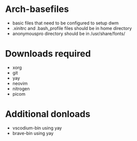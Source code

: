 # Arch-basefiles
+ basic files that need to be configured to setup dwm
+ .xinitrc and .bash_profile files should be in home directory
+ anonymouspro directory should be in /usr/share/fonts/
# Downloads required
+ xorg
+ git
+ yay
+ neovim
+ nitrogen
+ picom
# Additional donloads
+ vscodium-bin using yay
+ brave-bin using yay
